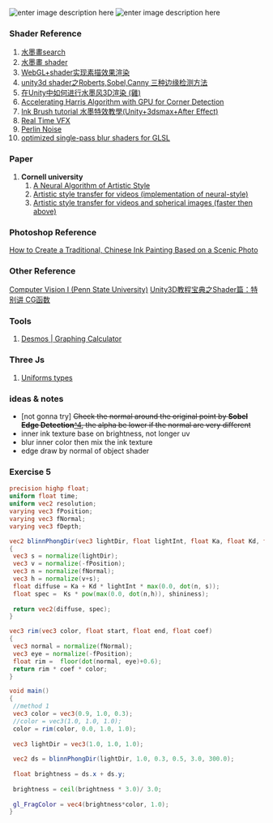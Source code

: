 ![enter image description here](https://lh3.googleusercontent.com/u_6Wx_Ebtp34lBk2PIHO_zGgQAE9GMxJU8_ANIhv_bvSNVcsS6T8r4oO0-_K5-IhaeVI7RsBiuU)
![enter image description here](https://lh3.googleusercontent.com/3nbKT7jVPRDi3hDn4dAY2tEeMebfYdeAw3ciR3hXt98esV1-MzLW1v5VcIlXpgaAbsMF8YYKOiY)
### Shader Reference
1. [水墨畫search](https://so.csdn.net/so/search/s.do?q=%E6%B0%B4%E5%A2%A8%E7%95%AB+shader&t=blog&o=&s=&l=)
2. [水墨畫 shader](https://blog.csdn.net/nannan0811666/article/details/79452197)
3. [WebGL+shader实现素描效果渲染](https://blog.csdn.net/u011712406/article/details/50085281)
4. [unity3d shader之Roberts,Sobel,Canny 三种边缘检测方法](https://blog.csdn.net/wolf96/article/details/43670851) 
5. [在Unity中如何进行水墨风3D渲染 (雞)](https://zhuanlan.zhihu.com/p/25339585)
6. [Accelerating Harris Algorithm with GPU for Corner Detection](https://ieeexplore.ieee.org/stamp/stamp.jsp?tp=&arnumber=6643655)
7. [Ink Brush tutorial 水墨特效教學(Unity+3dsmax+After Effect)](https://www.youtube.com/watch?v=7en8Y0GM55I)
8. [Real Time VFX](https://realtimevfx.com)
9. [Perlin Noise](http://flafla2.github.io/2014/08/09/perlinnoise.html)
10. [optimized single-pass blur shaders for GLSL](https://github.com/Jam3/glsl-fast-gaussian-blur) 

### Paper
1. **Cornell university**
	1. [A Neural Algorithm of Artistic Style](https://github.com/jcjohnson/neural-style)
	2. [Artistic style transfer for videos (implementation of neural-style)](https://github.com/manuelruder/artistic-videos)
	3. [Artistic style transfer for videos and spherical images (faster then above)](https://github.com/manuelruder/artistic-videos)

### Photoshop Reference
[How to Create a Traditional, Chinese Ink Painting Based on a Scenic Photo](https://design.tutsplus.com/tutorials/how-to-create-a-traditional-chinese-ink-painting-based-on-a-scenic-photo--psd-4807)

### Other Reference
[Computer Vision I (Penn State University)](http://www.cse.psu.edu/~rtc12/CSE486/)
[Unity3D教程宝典之Shader篇：特别讲 CG函数](http://blog.sina.com.cn/s/blog_471132920101dayr.html)

### Tools
1. [Desmos | Graphing Calculator](https://www.desmos.com/calculator)

### Three Js
1. [Uniforms types](https://github.com/mrdoob/three.js/wiki/Uniforms-types)

### ideas & notes
- [not gonna try] ~~Check the normal around the original point by **Sobel Edge Detection**[^4](#shader-reference), the alpha be lower if the normal are very different~~
- inner ink texture base on brightness, not longer uv
- blur inner color then mix the ink texture
- edge draw by normal of object shader

### Exercise 5

 ```glsl
precision highp float;
uniform float time;
uniform vec2 resolution;
varying vec3 fPosition;
varying vec3 fNormal;
varying vec3 fDepth;

vec2 blinnPhongDir(vec3 lightDir, float lightInt, float Ka, float Kd, float Ks, float shininess)
{
  vec3 s = normalize(lightDir);
  vec3 v = normalize(-fPosition);
  vec3 n = normalize(fNormal);
  vec3 h = normalize(v+s);
  float diffuse = Ka + Kd * lightInt * max(0.0, dot(n, s));
  float spec =  Ks * pow(max(0.0, dot(n,h)), shininess);
  
  return vec2(diffuse, spec);
}

vec3 rim(vec3 color, float start, float end, float coef)
{
  vec3 normal = normalize(fNormal);
  vec3 eye = normalize(-fPosition);
  float rim =  floor(dot(normal, eye)+0.6);
  return rim * coef * color;
}

void main()
{
  //method 1
  vec3 color = vec3(0.9, 1.0, 0.3);
  //color = vec3(1.0, 1.0, 1.0);
  color = rim(color, 0.0, 1.0, 1.0);
  
  vec3 lightDir = vec3(1.0, 1.0, 1.0);
  
  vec2 ds = blinnPhongDir(lightDir, 1.0, 0.3, 0.5, 3.0, 300.0);
  
  float brightness = ds.x + ds.y;
  
  brightness = ceil(brightness * 3.0)/ 3.0;
  
  gl_FragColor = vec4(brightness*color, 1.0);
}
```
<!--stackedit_data:
eyJoaXN0b3J5IjpbLTYxODU2NTcyMV19
-->